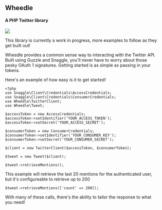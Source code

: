 ## Wheedle
#### A PHP Twitter library

<img src="https://travis-ci.org/mfrost503/wheedle.svg?branch=master"/>

This library is currently a work in progress, more examples to follow as they get built out!

Wheedle provides a common sense way to interacting with the Twitter API. Built using Guzzle and Snaggle, you'll never have to worry about those pesky OAuth 1 signatures. Getting started is as simple as passing in your tokens.

Here's an example of how easy is it to get started!

```
<?php
use Snaggle\Client\Credentials\AccessCredentials;
use Snaggle\Client\Credentials\ConsumerCredentials;
use Wheedle\TwitterClient;
use Wheedle\Tweet;

$accessToken = new AccessCredentials;
$accessToken->setIdentifier('YOUR_ACCESS_TOKEN');
$accessToken->setSecret('YOUR_ACCESS_SECRET');

$consumerToken = new ConsumerCredentials;
$consumerToken->setIdentifier('YOUR_CONSUMER_KEY');
$consumerToken->setSecret('YOUR_CONSUMER_SECRET');

$client = new TwitterClient($accessToken, $consumerToken);

$tweet = new Tweet($client);

$tweet->retrieveMentions();
```
This example will retrieve the last 20 mentions for the authenticated user, but it's configureable to retrieve up to 200

```
$tweet->retrieveMentions(['count' => 200]);
```
With many of these calls, there's the ability to tailor the response to what you need!